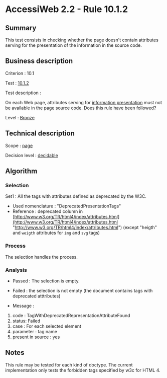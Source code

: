 # AccessiWeb 2.2 - Rule 10.1.2

## Summary

This test consists in checking whether the page doesn't contain
attributes serving for the presentation of the information in the source
code.

## Business description

Criterion : 10.1

Test : [10.1.2](http://www.accessiweb.org/index.php/accessiweb-22-english-version.html#test-10-1-2)

Test description :

On each Web page, attributes serving for [information
presentation](http://www.accessiweb.org/index.php/glossary-76.html#mPresInfo)
must not be available in the page source code. Does this rule have been
followed?

Level : [Bronze](/en/category/rules-design/accessiweb-11/level/bronze)

## Technical description

Scope : [page](/en/category/rules-design/accessiweb-11/scope/page)

Decision level :
[decidable](/en/category/rules-design/accessiweb-11/decision-level/decidable)

## Algorithm

### Selection

Set1 : All the tags with attributes defined as deprecated by the W3C.

-   Used nomenclature : "DeprecatedPresentationTags"
-   Reference : deprecated column in
    [http://www.w3.org/TR/html4/index/attributes.html](http://www.w3.org/TR/html4/index/attributes.html "http://www.w3.org/TR/html4/index/attributes.html")
    (except "heigth" and `weigth` attributes for `img` and `svg` tags)

### Process

The selection handles the process.

### Analysis

-   Passed : The selection is empty.

-   Failed : the selection is not empty (the document contains tags with
    deprecated atttributes)

-   Message :

1.  code : TagWithDeprecatedRepresentationAttributeFound
2.  status: Failed
3.  case : For each selected element
4.  parameter : tag name
5.  present in source : yes

## Notes

This rule may be tested for each kind of doctype. The current
implementation only tests the forbidden tags specified by w3c for HTML
4.
